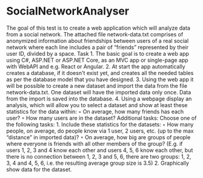 # SocialNetworkAnalyser
The goal of this test is to create a web application which will analyze data from a social network.
The attached file network-data.txt comprises of anonymized information about friendships between users of a real social network where each line includes a pair of “friends” represented by their user ID, divided by a space.
Task
    1. The basic goal is to create a web app using C#, ASP.NET or ASP.NET Core, as an MVC app or single-page app with WebAPI and e.g. React or Angular.
    2. At start the app automatically creates a database, if it doesn't exist yet, and creates all the needed tables as per the database model that you have designed.
    3. Using the web app it will be possible to create a new dataset and import the data from the file network-data.txt. One dataset will have the imported data only once. Data from the import is saved into the database. 
    4. Using a webpage display an analysis, which will allow you to select a dataset and show at least these statistics for the data within: 
        ◦ On average, how many friends has each user?
        ◦ How many users are in the dataset?
Additional tasks:
Choose one of the following tasks:
    1. Include these statistics for the datasets:
        ◦ How many people, on average, do people know via 1 user, 2 users, etc. (up to the max “distance” in imported data)?
        ◦ On average, how big are groups of people where everyone is friends with all other members of the group? (E.g. if users 1, 2, 3 and 4 know each other and users 4, 5, 6 know each other, but there is no connection between 1, 2, 3 and 5, 6, there are two groups: 1, 2, 3, 4 and 4, 5, 6, i.e. the resulting average group size is 3.5)
    2. Graphically show data for the dataset.
